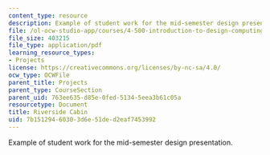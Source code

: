 ```yaml
---
content_type: resource
description: Example of student work for the mid-semester design presentation.
file: /ol-ocw-studio-app/courses/4-500-introduction-to-design-computing-fall-2008/7b15129460303d6e51ded2eaf7453992_assn4a_6.pdf
file_size: 403215
file_type: application/pdf
learning_resource_types:
- Projects
license: https://creativecommons.org/licenses/by-nc-sa/4.0/
ocw_type: OCWFile
parent_title: Projects
parent_type: CourseSection
parent_uid: 763ee635-d85e-0fed-5134-5eea3b61c05a
resourcetype: Document
title: Riverside Cabin
uid: 7b151294-6030-3d6e-51de-d2eaf7453992
---
```

Example of student work for the mid-semester design presentation.